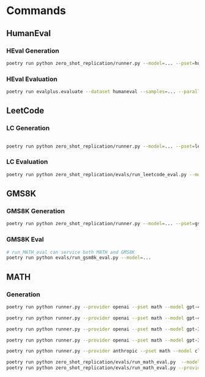 # Commands

## HumanEval

### HEval Generation

```bash
poetry run python zero_shot_replication/runner.py --model=... --pset=human-eval
```

### HEval Evaluation

```bash
poetry run evalplus.evaluate --dataset humaneval --samples=... --parallel 4 --min-time-limit 0.5 --gt-time-limit-factor 5
```

## LeetCode

### LC Generation

```bash

poetry run python zero_shot_replication/runner.py --model=... --pset=leetcode
```

### LC Evaluation

```bash
poetry run python zero_shot_replication/evals/run_leetcode_eval.py --model=...
```

## GMS8K

### GMS8K Generation

```bash
poetry run python zero_shot_replication/runner.py --model=... --pset=gsm8k
```

### GMS8K Eval

```bash
# run_MATH_eval can service both MATH and GMS8K
poetry run python evals/run_gsm8k_eval.py --model=...
```

## MATH

### Generation

```bash
poetry run python runner.py --provider openai --pset math --model gpt-4-0314 --temperature 0.7

poetry run python runner.py --provider openai --pset math --model gpt-4-0613 --temperature 0.7

poetry run python runner.py --provider openai --pset math --model gpt-3.5-turbo-0301 --temperature 0.7

poetry run python runner.py --provider openai --pset math --model gpt-3.5-turbo-0613 --temperature 0.7

poetry run python runner.py --provider anthropic --pset math --model claude-2 --temperature 0.7 
```

```bash
poetry run python zero_shot_replication/evals/run_math_eval.py  --model=...
poetry run python zero_shot_replication/evals/run_math_eval.py --provider anthropic --pset math --model claude-2 --temperature 0.7 
```
